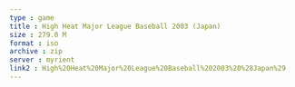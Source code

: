 ```yaml
---
type : game
title : High Heat Major League Baseball 2003 (Japan)
size : 279.0 M
format : iso
archive : zip
server : myrient
link2 : High%20Heat%20Major%20League%20Baseball%202003%20%28Japan%29
---
```

